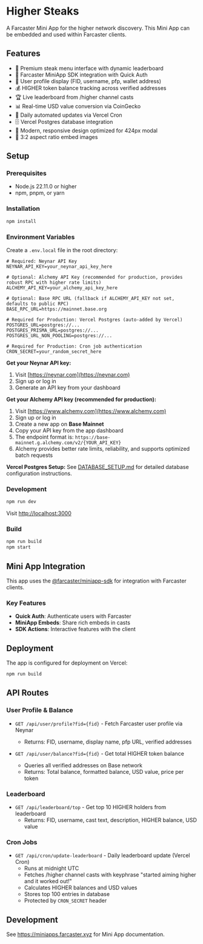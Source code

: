 # Higher Steaks

A Farcaster Mini App for the higher network discovery. This Mini App can be embedded and used within Farcaster clients.

## Features

- 🍖 Premium steak menu interface with dynamic leaderboard
- 🔐 Farcaster MiniApp SDK integration with Quick Auth
- 👤 User profile display (FID, username, pfp, wallet address)
- 💰 HIGHER token balance tracking across verified addresses
- 🏆 Live leaderboard from /higher channel casts
- 📊 Real-time USD value conversion via CoinGecko
- 🔄 Daily automated updates via Vercel Cron
- 🗄️ Vercel Postgres database integration
- 🎨 Modern, responsive design optimized for 424px modal
- 📐 3:2 aspect ratio embed images

## Setup

### Prerequisites
- Node.js 22.11.0 or higher
- npm, pnpm, or yarn

### Installation

```bash
npm install
```

### Environment Variables

Create a `.env.local` file in the root directory:

```env
# Required: Neynar API Key
NEYNAR_API_KEY=your_neynar_api_key_here

# Optional: Alchemy API Key (recommended for production, provides robust RPC with higher rate limits)
ALCHEMY_API_KEY=your_alchemy_api_key_here

# Optional: Base RPC URL (fallback if ALCHEMY_API_KEY not set, defaults to public RPC)
BASE_RPC_URL=https://mainnet.base.org

# Required for Production: Vercel Postgres (auto-added by Vercel)
POSTGRES_URL=postgres://...
POSTGRES_PRISMA_URL=postgres://...
POSTGRES_URL_NON_POOLING=postgres://...

# Required for Production: Cron job authentication
CRON_SECRET=your_random_secret_here
```

**Get your Neynar API key:**
1. Visit [https://neynar.com](https://neynar.com)
2. Sign up or log in
3. Generate an API key from your dashboard

**Get your Alchemy API key (recommended for production):**
1. Visit [https://www.alchemy.com](https://www.alchemy.com)
2. Sign up or log in
3. Create a new app on **Base Mainnet**
4. Copy your API key from the app dashboard
5. The endpoint format is: `https://base-mainnet.g.alchemy.com/v2/{YOUR_API_KEY}`
6. Alchemy provides better rate limits, reliability, and supports optimized batch requests

**Vercel Postgres Setup:**
See [DATABASE_SETUP.md](./DATABASE_SETUP.md) for detailed database configuration instructions.

### Development

```bash
npm run dev
```

Visit [http://localhost:3000](http://localhost:3000)

### Build

```bash
npm run build
npm start
```

## Mini App Integration

This app uses the [@farcaster/miniapp-sdk](https://github.com/farcasterxyz/miniapps) for integration with Farcaster clients.

### Key Features
- **Quick Auth**: Authenticate users with Farcaster
- **MiniApp Embeds**: Share rich embeds in casts
- **SDK Actions**: Interactive features with the client

## Deployment

The app is configured for deployment on Vercel:

```bash
npm run build
```

## API Routes

### User Profile & Balance
- `GET /api/user/profile?fid={fid}` - Fetch Farcaster user profile via Neynar
  - Returns: FID, username, display name, pfp URL, verified addresses
  
- `GET /api/user/balance?fid={fid}` - Get total HIGHER token balance
  - Queries all verified addresses on Base network
  - Returns: Total balance, formatted balance, USD value, price per token

### Leaderboard
- `GET /api/leaderboard/top` - Get top 10 HIGHER holders from leaderboard
  - Returns: FID, username, cast text, description, HIGHER balance, USD value

### Cron Jobs
- `GET /api/cron/update-leaderboard` - Daily leaderboard update (Vercel Cron)
  - Runs at midnight UTC
  - Fetches /higher channel casts with keyphrase "started aiming higher and it worked out!"
  - Calculates HIGHER balances and USD values
  - Stores top 100 entries in database
  - Protected by `CRON_SECRET` header

## Development

See https://miniapps.farcaster.xyz for Mini App documentation.

